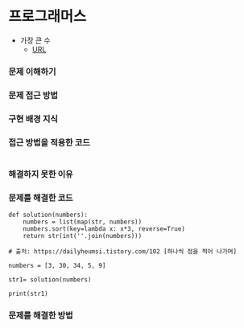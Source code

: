 # 프로그래머스
- 가장 큰 수
  - [URL](https://programmers.co.kr/learn/courses/30/lessons/42746)  

### 문제 이해하기

### 문제 접근 방법

### 구현 배경 지식

### 접근 방법을 적용한 코드
```
```
### 해결하지 못한 이유

### 문제를 해결한 코드
```
def solution(numbers):
    numbers = list(map(str, numbers))
    numbers.sort(key=lambda x: x*3, reverse=True)
    return str(int(''.join(numbers)))

# 출처: https://dailyheumsi.tistory.com/102 [하나씩 점을 찍어 나가며]

numbers = [3, 30, 34, 5, 9]

str1= solution(numbers)

print(str1)
```

### 문제를 해결한 방법